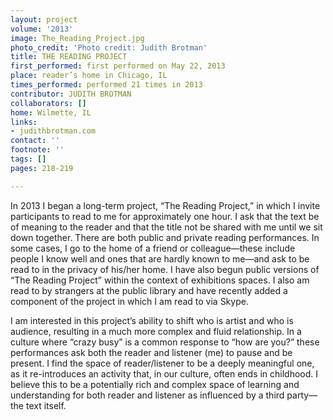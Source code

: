 ```yaml
---
layout: project
volume: '2013'
image: The_Reading_Project.jpg
photo_credit: 'Photo credit: Judith Brotman'
title: THE READING PROJECT
first_performed: first performed on May 22, 2013
place: reader’s home in Chicago, IL
times_performed: performed 21 times in 2013
contributor: JUDITH BROTMAN
collaborators: []
home: Wilmette, IL
links:
- judithbrotman.com
contact: ''
footnote: ''
tags: []
pages: 218-219

---
```


In 2013 I began a long-term project, “The Reading Project,” in which I invite participants to read to me for approximately one hour. I ask that the text be of meaning to the reader and that the title not be shared with me until we sit down together. There are both public and private reading performances. In some cases, I go to the home of a friend or colleague—these include people I know well and ones that are hardly known to me—and ask to be read to in the privacy of his/her home. I have also begun public versions of “The Reading Project” within the context of exhibitions spaces. I also am read to by strangers at the public library and have recently added a component of the project in which I am read to via Skype.

I am interested in this project’s ability to shift who is artist and who is audience, resulting in a much more complex and fluid relationship. In a culture where “crazy busy” is a common response to “how are you?” these performances ask both the reader and listener (me) to pause and be present. I find the space of reader/listener to be a deeply meaningful one, as it re-introduces an activity that, in our culture, often ends in childhood. I believe this to be a potentially rich and complex space of learning and understanding for both reader and listener as influenced by a third party—the text itself.
